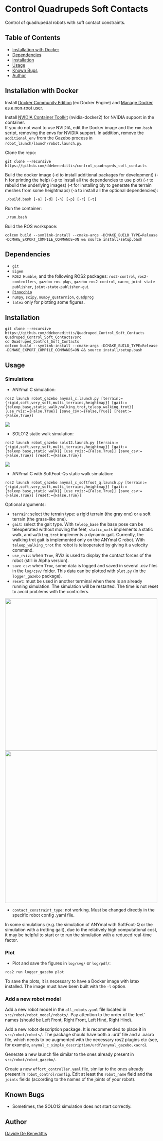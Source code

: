 # Control Quadrupeds Soft Contacts

Control of quadrupedal robots with soft contact constraints.


## Table of Contents

- [Installation with Docker](#installation-with-docker)
- [Dependencies](#dependencies)
- [Installation](#installation)
- [Usage](#usage)
- [Known Bugs](#known-bugs)
- [Author](#author)


## Installation with Docker

Install [Docker Community Edition](https://docs.docker.com/engine/install/ubuntu/) (ex Docker Engine) and [Manage Docker as a non-root user](https://docs.docker.com/engine/install/linux-postinstall/#manage-docker-as-a-non-root-user).

Install [NVIDIA Container Toolkit](https://docs.nvidia.com/datacenter/cloud-native/container-toolkit/install-guide.html#setting-up-nvidia-container-toolkit) (nvidia-docker2) for NVIDIA support in the container. \
If you do not want to use NVIDIA, edit the Docker image and the `run.bash` script, removing the envs for NVIDIA support. In addition, remove the `additional_env` from the Gazebo process in `robot_launch/launch/robot.launch.py`.

Clone the repo:
```shell
git clone --recursive https://github.com/ddebenedittis/control_quadrupeds_soft_contacts
```
Build the docker image (-d to install additional packages for development) (-h for printing the help) (-p to install all the dependencies to use plot) (-r to rebuild the underlying images) (-t for installing bly to generate the terrain meshes from some heightmaps) (-a to install all the optional dependencies):
```shell
./build.bash [-a] [-d] [-h] [-p] [-r] [-t]
```
Run the container:
```shell
./run.bash
```
Build the ROS workspace:
```shell
colcon build --symlink-install --cmake-args -DCMAKE_BUILD_TYPE=Release -DCMAKE_EXPORT_COMPILE_COMMANDS=ON && source install/setup.bash
```


## Dependencies

- `git`
- `Eigen`
- `ROS2 Humble`, and the following ROS2 packages: `ros2-control`, `ros2-controllers`, `gazebo-ros-pkgs`, `gazebo-ros2-control`, `xacro`, `joint-state-publisher`, `joint-state-publisher-gui`
- [`Pinocchio`](https://github.com/stack-of-tasks/pinocchio)
- `numpy`, `scipy`, `numpy_quaternion`, [`quadprog`](https://github.com/quadprog/quadprog)
- `latex` only for plotting some figures.


## Installation

```shell
git clone --recursive https://github.com/ddebenedittis/Quadruped_Control_Soft_Contacts Quadruped_Control_Soft_Contacts/src
cd Quadruped_Control_Soft_Contacts
colcon build --symlink-install --cmake-args -DCMAKE_BUILD_TYPE=Release -DCMAKE_EXPORT_COMPILE_COMMANDS=ON && source install/setup.bash
```


## Usage

### Simulations

- ANYmal C simulation:
```shell
ros2 launch robot_gazebo anymal_c.launch.py [terrain:={rigid,soft,very_soft,multi_terrains,heightmap}] [gait:={teleop_base,static_walk,walking_trot,teleop_walking_trot}] [use_rviz:={False,True}] [save_csv:={False,True}] [reset:={False,True}]
```

![](https://raw.githubusercontent.com/ddebenedittis/media/main/control_quadrupeds_soft_contacts/gif/anymal_c-trot-grass.gif)

- SOLO12 static walk simulation:
```shell
ros2 launch robot_gazebo solo12.launch.py [terrain:={rigid,soft,very_soft,multi_terrains,heightmap}] [gait:={teleop_base,static_walk}] [use_rviz:={False,True}] [save_csv:={False,True}] [reset:={False,True}]
```

![](https://raw.githubusercontent.com/ddebenedittis/media/main/control_quadrupeds_soft_contacts/gif/solo12-walk-rigid.gif)

- ANYmal C with SoftFoot-Qs static walk simulation:
```shell
ros2 launch robot_gazebo anymal_c_softfoot_q.launch.py [terrain:={rigid,soft,very_soft,multi_terrains,heightmap}] [gait:={teleop_base,static_walk}] [use_rviz:={False,True}] [save_csv:={False,True}] [reset:={False,True}]
```

Optional arguments:
- `terrain`: select the terrain type: a rigid terrain (the gray one) or a soft terrain (the grass-like one).
- `gait`: select the gait type. With `teleop_base` the base pose can be teleoperated without moving the feet, `static_walk` implements a static walk, and `walking_trot` implements a dynamic gait. Currently, the walking trot gait is implemented only on the ANYmal C robot. With `teleop_walking_trot` the robot is teleoperated by giving it a velocity command.
- `use_rviz`: when `True`, RViz is used to display the contact forces of the robot (still in Alpha version).
- `save_csv`: when `True`, some data is logged and saved in several .csv files in the `log/csv/` folder. This data can be plotted with `plot.py` (in the `logger_gazebo` package).
- `reset`: must be used in another terminal when there is an already running simulation. The simulation will be restarted. The time is not reset to avoid problems with the controllers.

<img src="https://raw.githubusercontent.com/ddebenedittis/media/main/rviz_legged/gif/rviz_legged_walk.gif" width="500">
<img src="https://raw.githubusercontent.com/ddebenedittis/media/main/rviz_legged/gif/rviz_legged_trot.gif" width="500">

- `contact_constraint_type`: not working. Must be changed directly in the specific robot config .yaml file.

In some simulations (e.g. the simulation of ANYmal with SoftFoot-Q or the simulation with a trotting gait), due to the relatively high computational cost, it may be helpful to start or to run the simulation with a reduced real-time factor.

### Plot

- Plot and save the figures in `log/svg/` or `log/pdf/`:
```shell
ros2 run logger_gazebo plot
```

To save the plots, it is necessary to have a Docker image with latex installed. The image must have been built with the `-l` option.


### Add a new robot model

Add a new robot model in the `all_robots.yaml` file located in `src/robot/robot_model/robots/`. Pay attention to the order of the feet' names (should be Left Front, Right Front, Left Hind, Right Hind).

Add a new robot description package. It is recommended to place it in `src/robot/robots/`. The package should have both a .urdf file and a .xacro file, which needs to be augmented with the necessary ros2 plugins etc (see, for example, `anymal_c_simple_description/urdf/anymal_gazebo.xacro`).

Generate a new launch file similar to the ones already present in `src/robot/robot_gazebo/`.

Create a new `effort_controller.yaml` file, similar to the ones already present in `robot_control/config`. Edit at least the `robot_name` field and the `joints` fields (according to the names of the joints of your robot).


## Known Bugs

- Sometimes, the SOLO12 simulation does not start correctly.


## Author

[Davide De Benedittis](https://3.bp.blogspot.com/-xvFfjYBPegM/VvFp02nHUjI/AAAAAAAAIoc/Mysj-ESrXPQFQI_yOJFQQz2kwZuIQiAKA/s1600/He-Man.png)